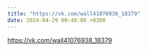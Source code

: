 ```yaml
---
title: "https://vk.com/wall41076938_18379"
date: 2024-04-29 00:49:00 +0300
---
```


https://vk.com/wall41076938_18379

